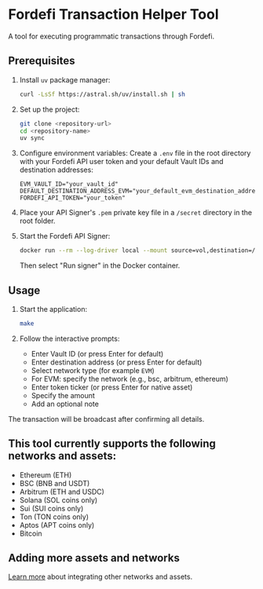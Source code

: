 # Fordefi Transaction Helper Tool

A tool for executing programmatic transactions through Fordefi.

## Prerequisites

1. Install `uv` package manager:
   ```bash
   curl -LsSf https://astral.sh/uv/install.sh | sh
   ```

2. Set up the project:
   ```bash
   git clone <repository-url>
   cd <repository-name>
   uv sync
   ```

3. Configure environment variables:
   Create a `.env` file in the root directory with your Fordefi API user token and your default Vault IDs and destination addresses:
   ```plaintext
   EVM_VAULT_ID="your_vault_id"
   DEFAULT_DESTINATION_ADDRESS_EVM="your_default_evm_destination_address"
   FORDEFI_API_TOKEN="your_token"
   ```
4. Place your API Signer's `.pem` private key file in a `/secret` directory in the root folder.

5. Start the Fordefi API Signer:
   ```bash
   docker run --rm --log-driver local --mount source=vol,destination=/storage -it fordefi.jfrog.io/fordefi/api-signer:latest
   ```
   Then select "Run signer" in the Docker container.

## Usage

1. Start the application:
   ```bash
   make
   ```

2. Follow the interactive prompts:
   - Enter Vault ID (or press Enter for default)
   - Enter destination address (or press Enter for default)
   - Select network type (for example `EVM`)
   - For EVM: specify the network (e.g., bsc, arbitrum, ethereum)
   - Enter token ticker (or press Enter for native asset)
   - Specify the amount
   - Add an optional note

The transaction will be broadcast after confirming all details.

## This tool currently supports the following networks and assets:

- Ethereum (ETH)
- BSC (BNB and USDT)
- Arbitrum (ETH and USDC)
- Solana (SOL coins only)
- Sui (SUI coins only)
- Ton (TON coins only)
- Aptos (APT coins only)
- Bitcoin


## Adding more assets and networks

[Learn more](https://docs.fordefi.com/reference/transaction-types) about integrating other networks and assets.
